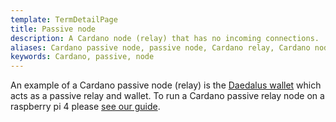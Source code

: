 ```yaml
---
template: TermDetailPage
title: Passive node
description: A Cardano node (relay) that has no incoming connections.
aliases: Cardano passive node, passive node, Cardano relay, Cardano node
keywords: Cardano, passive, node
---
```


An example of a Cardano passive node (relay) is the [Daedalus wallet](/en/terms/daedalus.md) which acts as a passive relay and wallet. To run a Cardano passive relay node on a raspberry pi 4 please [see our guide](/guides/run-a-cardano-node.md).